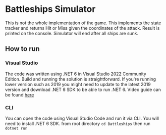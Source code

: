 # Battleships Simulator
This is not the whole implementation of the game. This implements the state tracker and returns Hit or Miss given the coordinates of the attack. Result is printed on the console. Simulator will end after all ships are sunk.

## How to run
### Visual Studio
The code was written using .NET 6 in Visual Studio 2022 Community Edition. Build and running the solution is straightforward. If you're running lower version such as 2019 you might need to update to the latest 2019 version and download .NET 6 SDK to be able to run .NET 6. Video guide can be found [here](https://www.youtube.com/watch?v=W-GU1hkK_Ms)

### CLI
You can open the code using Visual Studio Code and run it via CLI. You will need to install .NET 6 SDK.
from root directory 
```cd Battleships``` then run ```dotnet run```
